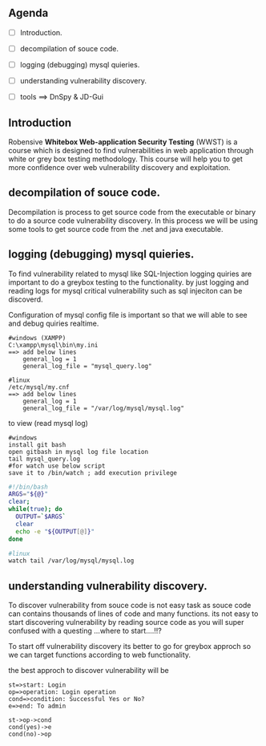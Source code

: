 ## Agenda

- [ ] Introduction.
- [ ] decompilation of souce code.
- [ ] logging (debugging) mysql quieries.
- [ ] understanding vulnerability discovery.
- [ ] tools ==> DnSpy & JD-Gui


## Introduction

Robensive **Whitebox Web-application Security Testing** (WWST) is a  course which is designed to find vulnerabilities in web application through white or grey box testing methodology. This course will help you to get more confidence over web vulnerability discovery and exploitation. 

## decompilation of souce code.

Decompilation is process to get source code from the executable or binary to do a source code vulnerability discovery. In this process we will be using some tools to get source code from the .net and java executable.

## logging (debugging) mysql quieries.

To find vulnerability related to mysql like SQL-Injection logging quiries are important to do a greybox testing to the functionality. by just logging and reading logs for mysql critical vulnerability such as sql injeciton can be discoverd.

Configuration of mysql config file is important so that we will able to see and debug quiries realtime.
	
```batch
#windows (XAMPP)
C:\xampp\mysql\bin\my.ini
==> add below lines
	general_log = 1
	general_log_file = "mysql_query.log"

```

```batch
#linux
/etc/mysql/my.cnf
==> add below lines
	general_log = 1
	general_log_file = "/var/log/mysql/mysql.log"
```

to view (read mysql log)
```batch
#windows
install git bash 
open gitbash in mysql log file location 
tail mysql_query.log
#for watch use below script 
save it to /bin/watch ; add execution privilege

```
```bash
#!/bin/bash
ARGS="${@}"
clear; 
while(true); do 
  OUTPUT=`$ARGS`
  clear 
  echo -e "${OUTPUT[@]}"
done
```

```bash
#linux
watch tail /var/log/mysql/mysql.log
```


## understanding vulnerability discovery.

To discover vulnerability from souce code is not easy task as souce code can contains thousands of lines of code and many functions. its not easy to start discovering vulnerability by reading source code as you will super confused with a questing ...where to start....!!? 

To start off vulnerability discovery its better to go for greybox approch so we can target functions according to web functionality.

the best approch to discover vulnerability will be

                    
```flow
st=>start: Login
op=>operation: Login operation
cond=>condition: Successful Yes or No?
e=>end: To admin

st->op->cond
cond(yes)->e
cond(no)->op
```
